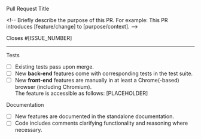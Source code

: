 Pull Request Title

\<!-- Briefly describe the purpose of this PR. For example:
This PR introduces [feature/change] to [purpose/context]. \-->

Closes #[ISSUE_NUMBER]

---

Tests
- [ ] Existing tests pass upon merge.
- [ ] New **back-end** features come with corresponding tests in the test suite.
- [ ] New **front-end** features are manually in at least a Chrome(-based) browser (including Chromium).  
      The feature is accessible as follows: [PLACEHOLDER]  

Documentation
- [ ] New features are documented in the standalone documentation.
- [ ] Code includes comments clarifying functionality and reasoning where necessary.
